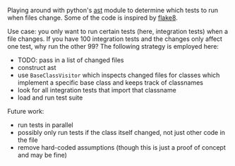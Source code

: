 Playing around with python's [ast](https://docs.python.org/3.8/library/ast.html) module to determine which tests to run when files change. Some of the code is inspired by [flake8](https://github.com/PyCQA/flake8).

Use case: you only want to run certain tests (here, integration tests) when a file changes. If you have 100 integration tests and the changes only affect one test, why run the other 99? The following strategy is employed here:
- TODO: pass in a list of changed files
- construct ast
- use `BaseClassVisitor` which inspects changed files for classes which implement a specific base class and keeps track of classnames
- look for all integration tests that import that classname
- load and run test suite

Future work:
- run tests in parallel
- possibly only run tests if the class itself changed, not just other code in the file
- remove hard-coded assumptions (though this is just a proof of concept and may be fine)

